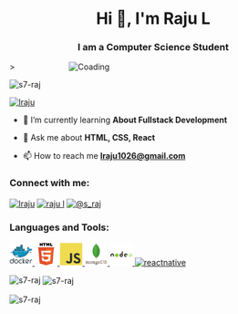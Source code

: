 <h1 align="center">Hi 👋, I'm Raju L</h1>
<h3 align="center">I am a Computer Science Student</h3>
<Img align="right" alt="Coading" width="400" src="https://user-images.githubusercontent.com/55389276/140866485-8fb1c876-9a8f-4d6a-98dc-08c4981eaf70.gif"> >
<p align="left"> <img src="https://komarev.com/ghpvc/?username=s7-raj&label=Profile%20views&color=0e75b6&style=flat" alt="s7-raj" /> </p>

<p align="left"> <a href="https://twitter.com/lraju" target="blank"><img src="https://img.shields.io/twitter/follow/lraju?logo=twitter&style=for-the-badge" alt="lraju" /></a> </p>

- 🌱 I’m currently learning **About Fullstack Development**

- 💬 Ask me about **HTML, CSS, React**

- 📫 How to reach me **lraju1026@gmail.com**

<h3 align="left">Connect with me:</h3>
<p align="left">
<a href="https://twitter.com/lraju" target="blank"><img align="center" src="https://raw.githubusercontent.com/rahuldkjain/github-profile-readme-generator/master/src/images/icons/Social/twitter.svg" alt="lraju" height="30" width="40" /></a>
<a href="https://fb.com/raju l" target="blank"><img align="center" src="https://raw.githubusercontent.com/rahuldkjain/github-profile-readme-generator/master/src/images/icons/Social/facebook.svg" alt="raju l" height="30" width="40" /></a>
<a href="https://instagram.com/@s_raj" target="blank"><img align="center" src="https://raw.githubusercontent.com/rahuldkjain/github-profile-readme-generator/master/src/images/icons/Social/instagram.svg" alt="@s_raj" height="30" width="40" /></a>
</p>

<h3 align="left">Languages and Tools:</h3>
<p align="left"> <a href="https://www.docker.com/" target="_blank" rel="noreferrer"> <img src="https://raw.githubusercontent.com/devicons/devicon/master/icons/docker/docker-original-wordmark.svg" alt="docker" width="40" height="40"/> </a> <a href="https://www.w3.org/html/" target="_blank" rel="noreferrer"> <img src="https://raw.githubusercontent.com/devicons/devicon/master/icons/html5/html5-original-wordmark.svg" alt="html5" width="40" height="40"/> </a> <a href="https://developer.mozilla.org/en-US/docs/Web/JavaScript" target="_blank" rel="noreferrer"> <img src="https://raw.githubusercontent.com/devicons/devicon/master/icons/javascript/javascript-original.svg" alt="javascript" width="40" height="40"/> </a> <a href="https://www.mongodb.com/" target="_blank" rel="noreferrer"> <img src="https://raw.githubusercontent.com/devicons/devicon/master/icons/mongodb/mongodb-original-wordmark.svg" alt="mongodb" width="40" height="40"/> </a> <a href="https://nodejs.org" target="_blank" rel="noreferrer"> <img src="https://raw.githubusercontent.com/devicons/devicon/master/icons/nodejs/nodejs-original-wordmark.svg" alt="nodejs" width="40" height="40"/> </a> <a href="https://reactnative.dev/" target="_blank" rel="noreferrer"> <img src="https://reactnative.dev/img/header_logo.svg" alt="reactnative" width="40" height="40"/> </a> </p>

<p><img align="left" src="https://github-readme-stats.vercel.app/api/top-langs?username=s7-raj&show_icons=true&locale=en&layout=compact" alt="s7-raj" /></p>

<p>&nbsp;<img align="center" src="https://github-readme-stats.vercel.app/api?username=s7-raj&show_icons=true&locale=en" alt="s7-raj" /></p>

<p><img align="center" src="https://github-readme-streak-stats.herokuapp.com/?user=s7-raj&" alt="s7-raj" /></p>

